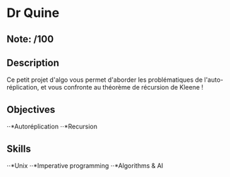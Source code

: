 # Dr Quine

## Note: /100

## Description

Ce petit projet d'algo vous permet d'aborder les problématiques de l'auto-réplication, et vous confronte au théorème de récursion de Kleene !

## Objectives
⋅⋅*Autoréplication 
⋅⋅*Recursion 
## Skills
⋅⋅*Unix 
⋅⋅*Imperative programming 
⋅⋅*Algorithms & AI 
